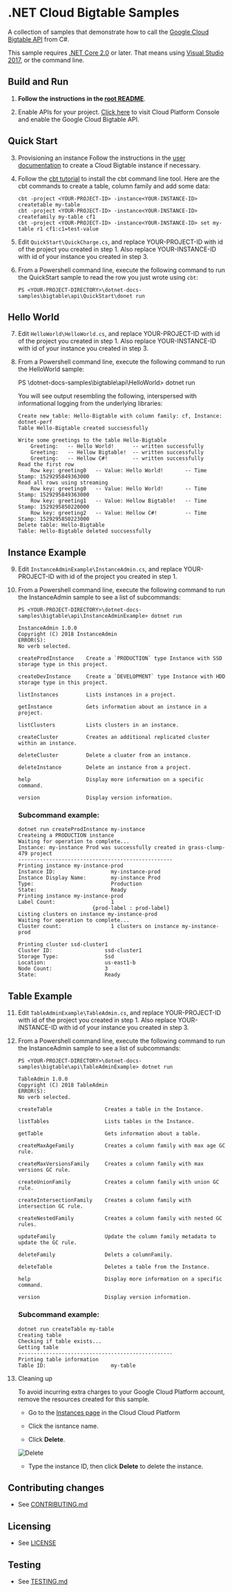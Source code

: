 # .NET Cloud Bigtable Samples

A collection of samples that demonstrate how to call the
[Google Cloud Bigtable API](https://cloud.google.com/bigtable/docs/) from C#.

This sample requires [.NET Core 2.0](https://www.microsoft.com/net/core) or later.  That means using [Visual Studio 2017](https://www.visualstudio.com/), or the command line.

## Build and Run

1.  **Follow the instructions in the [root README](../../README.md)**.

2.  Enable APIs for your project.
    [Click here](https://console.cloud.google.com/flows/enableapi?apiid=bigtable&showconfirmation=true)
    to visit Cloud Platform Console and enable the Google Cloud Bigtable API.

## Quick Start

3.  Provisioning an instance 
    Follow the instructions in the [user
    documentation](https://cloud.google.com/bigtable/docs/creating-instance) to
    create a Cloud Bigtable instance if necessary.

4.  Follow the [cbt tutorial](https://cloud.google.com/bigtable/docs/quickstart-cbt) to install the cbt       command line tool. Here are the cbt commands to create a table, column       family and add some data:
    ```
    cbt -project <YOUR-PROJECT-ID> -instance<YOUR-INSTANCE-ID> createtable my-table
    cbt -project <YOUR-PROJECT-ID> -instance<YOUR-INSTANCE-ID> createfamily my-table cf1
    cbt -project <YOUR-PROJECT-ID> -instance<YOUR-INSTANCE-ID> set my-table r1 cf1:c1=test-value
    ```
5.  Edit `QuickStart\QuickCharge.cs`, and replace YOUR-PROJECT-ID with id
    of the project you created in step 1. Also replace YOUR-INSTANCE-ID with id of your instance you created in step 3.

6.  From a Powershell command line, execute the following command to run the QuickStart sample to read the row you just wrote using `cbt`:
    ```
    PS <YOUR-PROJECT-DIRECTORY>\dotnet-docs-samples\bigtable\api\QuickStart\donet run
    ```
## Hello World

7.  Edit `HelloWorld\HelloWorld.cs`, and replace YOUR-PROJECT-ID with id
    of the project you created in step 1. Also replace YOUR-INSTANCE-ID with id of your instance you created in step 3.

8.  From a Powershell command line, execute the following command to run the HelloWorld sample:
    
    PS <YOUR-PROJECT-DIRECTORY>\dotnet-docs-samples\bigtable\api\HelloWorld> dotnet run
    
    You will see output resembling the following, interspersed with informational logging
    from the underlying libraries:
    ```
    Create new table: Hello-Bigtable with column family: cf, Instance: dotnet-perf
    Table Hello-Bigtable created succsessfully

    Write some greetings to the table Hello-Bigtable
        Greeting:   -- Hello World!      -- written successfully
        Greeting:   -- Hellow Bigtable!  -- written successfully
        Greeting:   -- Hellow C#!        -- written successfully
    Read the first row
        Row key: greeting0   -- Value: Hello World!       -- Time Stamp: 1529295849363000
    Read all rows using streaming
        Row key: greeting0   -- Value: Hello World!       -- Time Stamp: 1529295849363000
        Row key: greeting1   -- Value: Hellow Bigtable!   -- Time Stamp: 1529295850220000
        Row key: greeting2   -- Value: Hellow C#!         -- Time Stamp: 1529295850223000
    Delete table: Hello-Bigtable
    Table: Hello-Bigtable deleted succsessfully
    ```

## Instance Example

9.  Edit `InstanceAdminExample\InstanceAdmin.cs`, and replace YOUR-PROJECT-ID with id
    of the project you created in step 1.

10. From a Powershell command line, execute the following command to run the InstanceAdmin sample to see a list of subcommands:
    ```
    PS <YOUR-PROJECT-DIRECTORY>\dotnet-docs-samples\bigtable\api\InstanceAdminExample> dotnet run

    InstanceAdmin 1.0.0
    Copyright (C) 2018 InstanceAdmin
    ERROR(S):
    No verb selected.

    createProdInstance    Create a `PRODUCTION` type Instance with SSD storage type in this project.

    createDevInstance     Create a `DEVELOPMENT` type Instance with HDD storage type in this project.

    listInstances         Lists instances in a project.

    getInstance           Gets information about an instance in a project.

    listClusters          Lists clusters in an instance.

    createCluster         Creates an additional replicated cluster within an instance.

    deleteCluster         Delete a cluater from an instance.

    deleteInstance        Delete an instance from a project.

    help                  Display more information on a specific command.

    version               Display version information.
    ```
    ### Subcommand example:
    ```
    dotnet run createProdInstance my-instance
    Createing a PRODUCTION instance
    Waiting for operation to complete...
    Instance: my-instance Prod was successfully created in grass-clump-479 project
    --------------------------------------------------
    Printing instance my-instance-prod
    Instance ID:                  my-instance-prod
    Instance Display Name:        my-instance Prod
    Type:                         Production
    State:                        Ready
    Printing instance my-instance-prod
    Label Count:                  1
                            {prod-label : prod-label}
    Listing clusters on instance my-instance-prod
    Waiting for operation to complete...
    Cluster count:                1 clusters on instance my-instance-prod

    Printing cluster ssd-cluster1
    Cluster ID:                 ssd-cluster1
    Storage Type:               Ssd
    Location:                   us-east1-b
    Node Count:                 3
    State:                      Ready
    ```


## Table Example

11. Edit `TableAdminExample\TableAdmin.cs`, and replace YOUR-PROJECT-ID with id
    of the project you created in step 1. Also replace YOUR-INSTANCE-ID with id of your instance you created in step 3.

12. From a Powershell command line, execute the following command to run the InstanceAdmin sample to see a list of subcommands:
    ```
    PS <YOUR-PROJECT-DIRECTORY>\dotnet-docs-samples\bigtable\api\TableAdminExample> dotnet run

    TableAdmin 1.0.0
    Copyright (C) 2018 TableAdmin
    ERROR(S):
    No verb selected.

    createTable                 Creates a table in the Instance.

    listTables                  Lists tables in the Instance.

    getTable                    Gets information about a table.

    createMaxAgeFamily          Creates a column family with max age GC rule.

    createMaxVersionsFamily     Creates a column family with max versions GC rule.

    createUnionFamily           Creates a column family with union GC rule.

    createIntersectionFamily    Creates a column family with intersection GC rule.

    createNestedFamily          Creates a column family with nested GC rules.

    updateFamily                Update the column family metadata to update the GC rule.

    deleteFamily                Delets a columnFamily.

    deleteTable                 Deletes a table from the Instance.

    help                        Display more information on a specific command.

    version                     Display version information.
    ```
    ### Subcommand example:
    ```
    dotnet run createTable my-table
    Creating table
    Checking if table exists...
    Getting table
    --------------------------------------------------
    Printing table information
    Table ID:                     my-table
    ```
   
9. Cleaning up
 
    To avoid incurring extra charges to your Google Cloud Platform account, remove
    the resources created for this sample.
 
    *  Go to the [Instances page][Instances page] in the Cloud Cloud Platform
 
     [Instances page]:https://console.cloud.google.com/project/_/bigtable/instances
 
    *  Click the isntance name.
 
    *  Click **Delete**.
 
     ![Delete](https://cloud.google.com/bigtable/img/delete-quickstart-instance.png)
 
    * Type the instance ID, then click **Delete** to delete the instance.
## Contributing changes

* See [CONTRIBUTING.md](../../CONTRIBUTING.md)

## Licensing

* See [LICENSE](../../LICENSE)

## Testing

* See [TESTING.md](../../TESTING.md)
